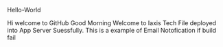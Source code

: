  Hello-World

Hi welcome to GitHub
Good Morning
Welcome to Iaxis Tech
File deployed into App Server Suessfully.
This is a example of Email Notofication if build fail
